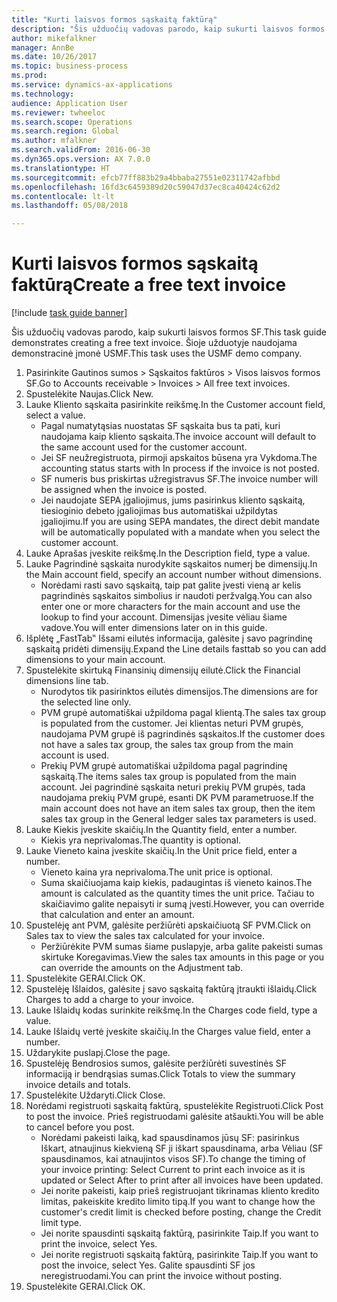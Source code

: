 ```yaml
--- 
title: "Kurti laisvos formos sąskaitą faktūrą"
description: "Šis užduočių vadovas parodo, kaip sukurti laisvos formos SF."
author: mikefalkner
manager: AnnBe
ms.date: 10/26/2017
ms.topic: business-process
ms.prod: 
ms.service: dynamics-ax-applications
ms.technology: 
audience: Application User
ms.reviewer: twheeloc
ms.search.scope: Operations
ms.search.region: Global
ms.author: mfalkner
ms.search.validFrom: 2016-06-30
ms.dyn365.ops.version: AX 7.0.0
ms.translationtype: HT
ms.sourcegitcommit: efcb77ff883b29a4bbaba27551e02311742afbbd
ms.openlocfilehash: 16fd3c6459389d20c59047d37ec8ca40424c62d2
ms.contentlocale: lt-lt
ms.lasthandoff: 05/08/2018

---
```

# <a name="create-a-free-text-invoice"></a><span data-ttu-id="dfa83-103">Kurti laisvos formos sąskaitą faktūrą</span><span class="sxs-lookup"><span data-stu-id="dfa83-103">Create a free text invoice</span></span>

[!include [task guide banner](../../includes/task-guide-banner.md)]

<span data-ttu-id="dfa83-104">Šis užduočių vadovas parodo, kaip sukurti laisvos formos SF.</span><span class="sxs-lookup"><span data-stu-id="dfa83-104">This task guide demonstrates creating a free text invoice.</span></span> <span data-ttu-id="dfa83-105">Šioje užduotyje naudojama demonstracinė įmonė USMF.</span><span class="sxs-lookup"><span data-stu-id="dfa83-105">This task uses the USMF demo company.</span></span>

1. <span data-ttu-id="dfa83-106">Pasirinkite Gautinos sumos > Sąskaitos faktūros > Visos laisvos formos SF.</span><span class="sxs-lookup"><span data-stu-id="dfa83-106">Go to Accounts receivable > Invoices > All free text invoices.</span></span>
2. <span data-ttu-id="dfa83-107">Spustelėkite Naujas.</span><span class="sxs-lookup"><span data-stu-id="dfa83-107">Click New.</span></span>
3. <span data-ttu-id="dfa83-108">Lauke Kliento sąskaita pasirinkite reikšmę.</span><span class="sxs-lookup"><span data-stu-id="dfa83-108">In the Customer account field, select a value.</span></span>
    * <span data-ttu-id="dfa83-109">Pagal numatytąsias nuostatas SF sąskaita bus ta pati, kuri naudojama kaip kliento sąskaita.</span><span class="sxs-lookup"><span data-stu-id="dfa83-109">The invoice account will default to the same account used for the customer account.</span></span>   
    * <span data-ttu-id="dfa83-110">Jei SF neužregistruota, pirmoji apskaitos būsena yra Vykdoma.</span><span class="sxs-lookup"><span data-stu-id="dfa83-110">The accounting status starts with In process if the invoice is not posted.</span></span>   
    * <span data-ttu-id="dfa83-111">SF numeris bus priskirtas užregistravus SF.</span><span class="sxs-lookup"><span data-stu-id="dfa83-111">The invoice number will be assigned when the invoice is posted.</span></span>  
    * <span data-ttu-id="dfa83-112">Jei naudojate SEPA įgaliojimus, jums pasirinkus kliento sąskaitą, tiesioginio debeto įgaliojimas bus automatiškai užpildytas įgaliojimu.</span><span class="sxs-lookup"><span data-stu-id="dfa83-112">If you are using SEPA mandates, the direct debit mandate will be automatically populated with a mandate when you select the customer account.</span></span>  
4. <span data-ttu-id="dfa83-113">Lauke Aprašas įveskite reikšmę.</span><span class="sxs-lookup"><span data-stu-id="dfa83-113">In the Description field, type a value.</span></span>
5. <span data-ttu-id="dfa83-114">Lauke Pagrindinė sąskaita nurodykite sąskaitos numerį be dimensijų.</span><span class="sxs-lookup"><span data-stu-id="dfa83-114">In the Main account field, specify an account number without dimensions.</span></span>
    * <span data-ttu-id="dfa83-115">Norėdami rasti savo sąskaitą, taip pat galite įvesti vieną ar kelis pagrindinės sąskaitos simbolius ir naudoti peržvalgą.</span><span class="sxs-lookup"><span data-stu-id="dfa83-115">You can also enter one or more characters for the main account and use the lookup to find your account.</span></span> <span data-ttu-id="dfa83-116">Dimensijas įvesite vėliau šiame vadove.</span><span class="sxs-lookup"><span data-stu-id="dfa83-116">You will enter dimensions later on in this guide.</span></span>  
6. <span data-ttu-id="dfa83-117">Išplėtę „FastTab‟ Išsami eilutės informacija, galėsite į savo pagrindinę sąskaitą pridėti dimensijų.</span><span class="sxs-lookup"><span data-stu-id="dfa83-117">Expand the Line details fasttab so you can add dimensions to your main account.</span></span>
7. <span data-ttu-id="dfa83-118">Spustelėkite skirtuką Finansinių dimensijų eilutė.</span><span class="sxs-lookup"><span data-stu-id="dfa83-118">Click the Financial dimensions line tab.</span></span>
    * <span data-ttu-id="dfa83-119">Nurodytos tik pasirinktos eilutės dimensijos.</span><span class="sxs-lookup"><span data-stu-id="dfa83-119">The dimensions are for the selected line only.</span></span>    
    * <span data-ttu-id="dfa83-120">PVM grupė automatiškai užpildoma pagal klientą.</span><span class="sxs-lookup"><span data-stu-id="dfa83-120">The sales tax group is populated from the customer.</span></span> <span data-ttu-id="dfa83-121">Jei klientas neturi PVM grupės, naudojama PVM grupė iš pagrindinės sąskaitos.</span><span class="sxs-lookup"><span data-stu-id="dfa83-121">If the customer does not have a sales tax group, the sales tax group from the main account is used.</span></span>  
    * <span data-ttu-id="dfa83-122">Prekių PVM grupė automatiškai užpildoma pagal pagrindinę sąskaitą.</span><span class="sxs-lookup"><span data-stu-id="dfa83-122">The items sales tax group is populated from the main account.</span></span> <span data-ttu-id="dfa83-123">Jei pagrindinė sąskaita neturi prekių PVM grupės, tada naudojama prekių PVM grupė, esanti DK PVM parametruose.</span><span class="sxs-lookup"><span data-stu-id="dfa83-123">If the main account does not have an item sales tax group, then the item sales tax group in the General ledger sales tax parameters is used.</span></span>    
8. <span data-ttu-id="dfa83-124">Lauke Kiekis įveskite skaičių.</span><span class="sxs-lookup"><span data-stu-id="dfa83-124">In the Quantity field, enter a number.</span></span>
    * <span data-ttu-id="dfa83-125">Kiekis yra neprivalomas.</span><span class="sxs-lookup"><span data-stu-id="dfa83-125">The quantity is optional.</span></span>  
9. <span data-ttu-id="dfa83-126">Lauke Vieneto kaina įveskite skaičių.</span><span class="sxs-lookup"><span data-stu-id="dfa83-126">In the Unit price field, enter a number.</span></span>
    * <span data-ttu-id="dfa83-127">Vieneto kaina yra neprivaloma.</span><span class="sxs-lookup"><span data-stu-id="dfa83-127">The unit price is optional.</span></span>  
    * <span data-ttu-id="dfa83-128">Suma skaičiuojama kaip kiekis, padaugintas iš vieneto kainos.</span><span class="sxs-lookup"><span data-stu-id="dfa83-128">The amount is calculated as the quantity times the unit price.</span></span> <span data-ttu-id="dfa83-129">Tačiau to skaičiavimo galite nepaisyti ir sumą įvesti.</span><span class="sxs-lookup"><span data-stu-id="dfa83-129">However, you can override that calculation and enter an amount.</span></span>  
10. <span data-ttu-id="dfa83-130">Spustelėję ant PVM, galėsite peržiūrėti apskaičiuotą SF PVM.</span><span class="sxs-lookup"><span data-stu-id="dfa83-130">Click on Sales tax to view the sales tax calculated for your invoice.</span></span>
    * <span data-ttu-id="dfa83-131">Peržiūrėkite PVM sumas šiame puslapyje, arba galite pakeisti sumas skirtuke Koregavimas.</span><span class="sxs-lookup"><span data-stu-id="dfa83-131">View the sales tax amounts in this page or you can override the amounts on the Adjustment tab.</span></span>  
11. <span data-ttu-id="dfa83-132">Spustelėkite GERAI.</span><span class="sxs-lookup"><span data-stu-id="dfa83-132">Click OK.</span></span>
12. <span data-ttu-id="dfa83-133">Spustelėję Išlaidos, galėsite į savo sąskaitą faktūrą įtraukti išlaidų.</span><span class="sxs-lookup"><span data-stu-id="dfa83-133">Click Charges to add a charge to your invoice.</span></span> 
13. <span data-ttu-id="dfa83-134">Lauke Išlaidų kodas surinkite reikšmę.</span><span class="sxs-lookup"><span data-stu-id="dfa83-134">In the Charges code field, type a value.</span></span>
14. <span data-ttu-id="dfa83-135">Lauke Išlaidų vertė įveskite skaičių.</span><span class="sxs-lookup"><span data-stu-id="dfa83-135">In the Charges value field, enter a number.</span></span>
15. <span data-ttu-id="dfa83-136">Uždarykite puslapį.</span><span class="sxs-lookup"><span data-stu-id="dfa83-136">Close the page.</span></span>
16. <span data-ttu-id="dfa83-137">Spustelėję Bendrosios sumos, galėsite peržiūrėti suvestinės SF informaciją ir bendrąsias sumas.</span><span class="sxs-lookup"><span data-stu-id="dfa83-137">Click Totals to view the summary invoice details and totals.</span></span>
17. <span data-ttu-id="dfa83-138">Spustelėkite Uždaryti.</span><span class="sxs-lookup"><span data-stu-id="dfa83-138">Click Close.</span></span>
18. <span data-ttu-id="dfa83-139">Norėdami registruoti sąskaitą faktūrą, spustelėkite Registruoti.</span><span class="sxs-lookup"><span data-stu-id="dfa83-139">Click Post to post the invoice.</span></span> <span data-ttu-id="dfa83-140">Prieš registruodami galėsite atšaukti.</span><span class="sxs-lookup"><span data-stu-id="dfa83-140">You will be able to cancel before you post.</span></span>
    * <span data-ttu-id="dfa83-141">Norėdami pakeisti laiką, kad spausdinamos jūsų SF: pasirinkus Iškart, atnaujinus kiekvieną SF ji iškart spausdinama, arba Vėliau (SF spausdinamos, kai atnaujintos visos SF).</span><span class="sxs-lookup"><span data-stu-id="dfa83-141">To change the timing of your invoice printing:  Select Current to print each invoice as it is updated   or  Select After to print after all invoices have been updated.</span></span>  
    * <span data-ttu-id="dfa83-142">Jei norite pakeisti, kaip prieš registruojant tikrinamas kliento kredito limitas, pakeiskite kredito limito tipą.</span><span class="sxs-lookup"><span data-stu-id="dfa83-142">If you want to change how the customer's credit limit is checked before posting, change the Credit limit type.</span></span>  
    * <span data-ttu-id="dfa83-143">Jei norite spausdinti sąskaitą faktūrą, pasirinkite Taip.</span><span class="sxs-lookup"><span data-stu-id="dfa83-143">If you want to print the invoice, select Yes.</span></span>  
    * <span data-ttu-id="dfa83-144">Jei norite registruoti sąskaitą faktūrą, pasirinkite Taip.</span><span class="sxs-lookup"><span data-stu-id="dfa83-144">If you want to post the invoice, select Yes.</span></span> <span data-ttu-id="dfa83-145">Galite spausdinti SF jos neregistruodami.</span><span class="sxs-lookup"><span data-stu-id="dfa83-145">You can print the invoice without posting.</span></span>  
19. <span data-ttu-id="dfa83-146">Spustelėkite GERAI.</span><span class="sxs-lookup"><span data-stu-id="dfa83-146">Click OK.</span></span>


